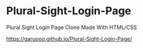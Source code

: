 # Plural-Sight-Login-Page
Plural Sight Login Page Clone Made With HTML/CSS


 https://garuooo.github.io/Plural-Sight-Login-Page/
